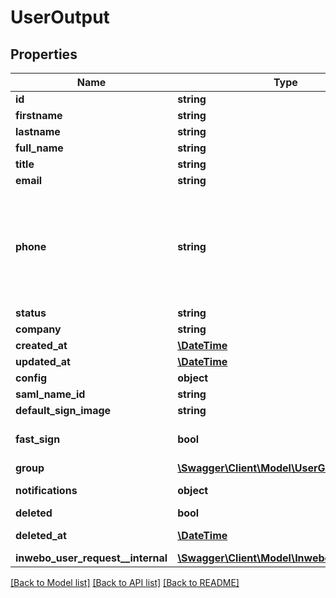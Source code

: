 # UserOutput

## Properties
Name | Type | Description | Notes
------------ | ------------- | ------------- | -------------
**id** | **string** | Object&#x27;s ID | [optional] 
**firstname** | **string** | User&#x27;s firstname | 
**lastname** | **string** | User&#x27;s lastname | 
**full_name** | **string** | User&#x27;s full name | [optional] 
**title** | **string** | User&#x27;s title | [optional] 
**email** | **string** | User&#x27;s email address | 
**phone** | **string** | User&#x27;s phone number (mobiles and landline telephones are supported). Phone number must be formatted to E164 (https://en.wikipedia.org/wiki/E.164) which includes the symbol &#x27;+&#x27; and the country code. For example : +33612131315. All countries are supported. | [optional] 
**status** | **string** | User&#x27;s status | [optional] 
**company** | **string** | Company&#x27;s ID | [optional] 
**created_at** | [**\DateTime**](\DateTime.md) | Created date of the object | [optional] 
**updated_at** | [**\DateTime**](\DateTime.md) | Updated date of the object | [optional] 
**config** | **object** |  | [optional] 
**saml_name_id** | **string** | ID of SAML | [optional] 
**default_sign_image** | **string** | ID of the default sign image. | [optional] 
**fast_sign** | **bool** | Defines if the fast signature is available for the user on the Yousign application | [optional] 
**group** | [**\Swagger\Client\Model\UserGroup**](UserGroup.md) |  | [optional] 
**notifications** | **object** | Defines if the notifications are enable ou disable for entities | [optional] 
**deleted** | **bool** | Defines if the User is deleted or not | [optional] 
**deleted_at** | [**\DateTime**](\DateTime.md) | Defines the date where the user has been deleted | [optional] 
**inwebo_user_request__internal** | [**\Swagger\Client\Model\InweboUserRequest**](InweboUserRequest.md) |  | [optional] 

[[Back to Model list]](../README.md#documentation-for-models) [[Back to API list]](../README.md#documentation-for-api-endpoints) [[Back to README]](../README.md)

